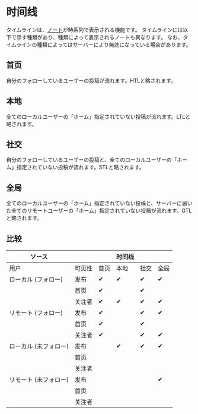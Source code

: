 # 时间线
タイムラインは、[ノート](./note)が時系列で表示される機能です。 タイムラインには以下で示す種類があり、種類によって表示されるノートも異なります。 なお、タイムラインの種類によってはサーバーにより無効になっている場合があります。

## 首页
自分のフォローしているユーザーの投稿が流れます。HTLと略されます。

## 本地
全てのローカルユーザーの「ホーム」指定されていない投稿が流れます。LTLと略されます。

## 社交
自分のフォローしているユーザーの投稿と、全てのローカルユーザーの「ホーム」指定されていない投稿が流れます。STLと略されます。

## 全局
全てのローカルユーザーの「ホーム」指定されていない投稿と、サーバーに届いた全てのリモートユーザーの「ホーム」指定されていない投稿が流れます。GTLと略されます。

## 比较
| ソース          |     |    | 时间线 |    |    |
| ------------ | --- | -- | --- | -- | -- |
| 用户           | 可见性 | 首页 | 本地  | 社交 | 全局 |
| ローカル (フォロー)  | 发布  | ✔  | ✔   | ✔  | ✔  |
|              | 首页  | ✔  |     | ✔  |    |
|              | 关注者 | ✔  | ✔   | ✔  | ✔  |
| リモート (フォロー)  | 发布  | ✔  |     | ✔  | ✔  |
|              | 首页  | ✔  |     | ✔  |    |
|              | 关注者 | ✔  |     | ✔  | ✔  |
| ローカル (未フォロー) | 发布  |    | ✔   | ✔  | ✔  |
|              | 首页  |    |     |    |    |
|              | 关注者 |    |     |    |    |
| リモート (未フォロー) | 发布  |    |     |    | ✔  |
|              | 首页  |    |     |    |    |
|              | 关注者 |    |     |    |    |
